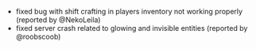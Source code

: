 - fixed bug with shift crafting in players inventory not working properly (reported by @NekoLeila)
- fixed server crash related to glowing and invisible entities (reported by @roobscoob)
